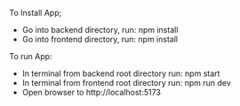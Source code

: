 To Install App;
- Go into backend directory, run: npm install
- Go into frontend directory, run: npm install

To run App:
- In terminal from backend root directory run: npm start
- In terminal from frontend root directory run: npm run dev
- Open browser to http://localhost:5173
